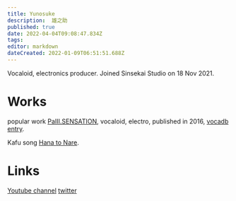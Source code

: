 ```yaml
---
title: Yunosuke
description:  雄之助
published: true
date: 2022-04-04T09:08:47.834Z
tags: 
editor: markdown
dateCreated: 2022-01-09T06:51:51.688Z
---
```


Vocaloid, electronics producer. Joined Sinsekai Studio on 18 Nov 2021.

# Works

popular work [PaⅢ.SENSATION](https://www.youtube.com/watch?v=OMQNhcGZbX4), vocaloid, electro, published in 2016, [vocadb entry](https://vocadb.net/S/130561).

Kafu song [Hana to Nare](https://www.youtube.com/watch?v=XqKbuEDvaf8).


# Links

[Youtube channel](https://www.youtube.com/channel/UCkv_bAMJEoNJWThutrtlUQQ)
[twitter](https://twitter.com/bass_ynk)